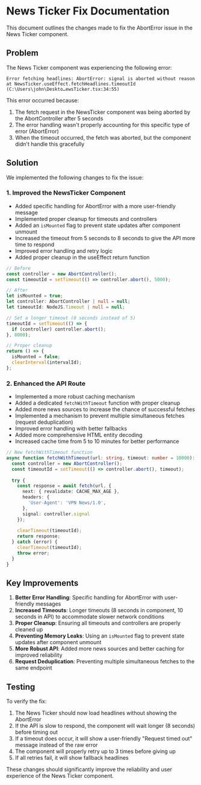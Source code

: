 # News Ticker Fix Documentation

This document outlines the changes made to fix the AbortError issue in the News Ticker component.

## Problem

The News Ticker component was experiencing the following error:

```
Error fetching headlines: AbortError: signal is aborted without reason
at NewsTicker.useEffect.fetchHeadlines.timeoutId (C:\Users\john\Deskto…ewsTicker.tsx:34:55)
```

This error occurred because:

1. The fetch request in the NewsTicker component was being aborted by the AbortController after 5 seconds
2. The error handling wasn't properly accounting for this specific type of error (AbortError)
3. When the timeout occurred, the fetch was aborted, but the component didn't handle this gracefully

## Solution

We implemented the following changes to fix the issue:

### 1. Improved the NewsTicker Component

- Added specific handling for AbortError with a more user-friendly message
- Implemented proper cleanup for timeouts and controllers
- Added an `isMounted` flag to prevent state updates after component unmount
- Increased the timeout from 5 seconds to 8 seconds to give the API more time to respond
- Improved error handling and retry logic
- Added proper cleanup in the useEffect return function

```typescript
// Before
const controller = new AbortController();
const timeoutId = setTimeout(() => controller.abort(), 5000);

// After
let isMounted = true;
let controller: AbortController | null = null;
let timeoutId: NodeJS.Timeout | null = null;

// Set a longer timeout (8 seconds instead of 5)
timeoutId = setTimeout(() => {
  if (controller) controller.abort();
}, 8000);

// Proper cleanup
return () => {
  isMounted = false;
  clearInterval(intervalId);
};
```

### 2. Enhanced the API Route

- Implemented a more robust caching mechanism
- Added a dedicated `fetchWithTimeout` function with proper cleanup
- Added more news sources to increase the chance of successful fetches
- Implemented a mechanism to prevent multiple simultaneous fetches (request deduplication)
- Improved error handling with better fallbacks
- Added more comprehensive HTML entity decoding
- Increased cache time from 5 to 10 minutes for better performance

```typescript
// New fetchWithTimeout function
async function fetchWithTimeout(url: string, timeout: number = 10000): Promise<Response> {
  const controller = new AbortController();
  const timeoutId = setTimeout(() => controller.abort(), timeout);
  
  try {
    const response = await fetch(url, {
      next: { revalidate: CACHE_MAX_AGE },
      headers: {
        'User-Agent': 'VPN News/1.0',
      },
      signal: controller.signal
    });
    
    clearTimeout(timeoutId);
    return response;
  } catch (error) {
    clearTimeout(timeoutId);
    throw error;
  }
}
```

## Key Improvements

1. **Better Error Handling**: Specific handling for AbortError with user-friendly messages
2. **Increased Timeouts**: Longer timeouts (8 seconds in component, 10 seconds in API) to accommodate slower network conditions
3. **Proper Cleanup**: Ensuring all timeouts and controllers are properly cleaned up
4. **Preventing Memory Leaks**: Using an `isMounted` flag to prevent state updates after component unmount
5. **More Robust API**: Added more news sources and better caching for improved reliability
6. **Request Deduplication**: Preventing multiple simultaneous fetches to the same endpoint

## Testing

To verify the fix:

1. The News Ticker should now load headlines without showing the AbortError
2. If the API is slow to respond, the component will wait longer (8 seconds) before timing out
3. If a timeout does occur, it will show a user-friendly "Request timed out" message instead of the raw error
4. The component will properly retry up to 3 times before giving up
5. If all retries fail, it will show fallback headlines

These changes should significantly improve the reliability and user experience of the News Ticker component.

